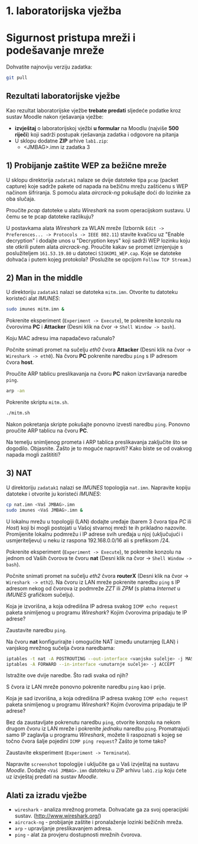 # 1. laboratorijska vježba

# Sigurnost pristupa mreži i podešavanje mreže

Dohvatite najnoviju verziju zadatka:

```bash
git pull
```


## Rezultati laboratorijske vježbe

Kao rezultat laboratorijske vježbe **trebate predati** sljedeće podatke kroz
sustav Moodle nakon rješavanja vježbe:

- **izvještaj** o laboratorijskoj vježbi **u formular** na Moodlu (najviše **500
  riječi**) koji sadrži postupak rješavanja zadatka i odgovore na pitanja
- U sklopu dodatne **ZIP** arhive `lab1.zip`:
  - \<JMBAG\>.imn iz zadatka 3

## 1) Probijanje zaštite WEP za bežične mreže

U sklopu direktorija `zadatak1` nalaze se dvije datoteke tipa `pcap` (packet
capture) koje sadrže pakete od napada na bežičnu mrežu zaštićenu s WEP načinom
šifriranja. S pomoću alata *aircrack-ng* pokušajte doći do lozinke za oba slučaja.

Proučite *pcap* datoteke u alatu *Wireshark* na svom operacijskom sustavu. U čemu se
te pcap datoteke razlikuju?

U postavkama alata *Wireshark* za WLAN mreže (Izbornik `Edit -> Preferences... ->
Protocols -> IEEE 802.11`) stavite kvačicu uz "Enable decryption" i dodajte unos
u "Decryption keys" koji sadrži WEP lozinku koju ste otkrili putem alata *aircrack-ng*.
Proučite kakav se promet izmjenjuje s poslužiteljem `161.53.19.80` u datoteci
`SIGKOM1_WEP.cap`. Koje se datoteke dohvaća i putem kojeg protokola? (Poslužite se
opcijom `Follow TCP Stream`.)

## 2) Man in the middle

U direktoriju `zadatak1` nalazi se datoteka `mitm.imn`. Otvorite tu datoteku koristeći alat *IMUNES*:

```bash
sudo imunes mitm.imn &
```

Pokrenite eksperiment (`Experiment -> Execute`), te pokrenite konzolu na čvorovima **PC** i **Attacker** (Desni klik na čvor -> `Shell Window -> bash`).

Koju MAC adresu ima napadačevo računalo?

Počnite snimati promet na sučelju *eth0* čvora **Attacker** (Desni klik na čvor -> `Wireshark -> eth0`). Na čvoru **PC** pokrenite naredbu `ping` s IP adresom čvora **host**.

Proučite ARP tablicu preslikavanja na čvoru **PC** nakon izvršavanja naredbe `ping`.

```bash
arp -an
```

Pokrenite skriptu `mitm.sh`.

```bash
./mitm.sh
```

Nakon pokretanja skripte pokušajte ponovno izvesti naredbu `ping`. Ponovno proučite ARP tablicu na čvoru **PC**.

Na temelju snimljenog prometa i ARP tablica preslikavanja zaključite što se dogodilo. Objasnite.
Zašto je to moguće napraviti? Kako biste se od ovakvog napada mogli zaštititi?

## 3) NAT

U direktoriju `zadatak1` nalazi se *IMUNES* topologija `nat.imn`. Napravite kopiju datoteke i otvorite ju koristeći *IMUNES*:

```bash
cp nat.imn <Vaš JMBAG>.imn
sudo imunes <Vaš JMBAG>.imn &
```

U lokalnu mrežu u topologiji (LAN) dodajte uređaje (barem 3 čvora tipa *PC* ili *Host*) koji bi mogli postojati u Vašoj stvarnoj mreži te ih prikladno nazovite. Promijenite lokalnu podmrežu i IP adrese svih uređaja u njoj (uključujući i usmjeriteljevu) u neku iz raspona 192.168.0.0/16 ali s prefiksom /24.

Pokrenite eksperiment (`Experiment -> Execute`), te pokrenite konzolu na jednom od Vaših čvorova te čvoru **nat** (Desni klik na čvor -> `Shell Window -> bash`).

Počnite snimati promet na sučelju *eth2* čvora **routerX** (Desni klik na čvor -> `Wireshark -> eth2`). Na čvoru iz LAN mreže pokrenite naredbu `ping` s IP adresom nekog od čvorova iz podmreže *ZZT* ili *ZPM* (s platna *Internet* u *IMUNES* grafičkom sučelju).

Koja je izvorišna, a koja odredišna IP adresa svakog `ICMP echo request` paketa snimljenog u programu *Wireshark*? Kojim čvorovima pripadaju te IP adrese?

Zaustavite naredbu `ping`.
  
Na čvoru **nat** konfigurirajte i omogućite NAT između unutarnjeg (LAN) i vanjskog mrežnog sučelja čvora naredbama:

```bash
iptables -t nat -A POSTROUTING --out-interface <vanjsko sučelje> -j MASQUERADE
iptables -A FORWARD --in-interface <unutarnje sučelje> -j ACCEPT
```

Istražite ove dvije naredbe. Što radi svaka od njih?

S čvora iz LAN mreže ponovno pokrenite naredbu `ping` kao i prije.

Koja je sad izvorišna, a koja odredišna IP adresa svakog `ICMP echo request` paketa snimljenog u programu *Wireshark*? Kojim čvorovima pripadaju te IP adrese?

Bez da zaustavljate pokrenutu naredbu `ping`, otvorite konzolu na nekom drugom čvoru iz LAN mreže i pokrenite *jednaku* naredbu `ping`. Promatrajući samo IP zaglavlja u programu *Wireshark*, možete li raspoznati s kojeg se točno čvora šalje pojedini `ICMP ping request`? Zašto je tome tako?

Zaustavite eksperiment (`Experiment -> Terminate`).

Napravite `screenshot` topologije i uključite ga u Vaš izvještaj na sustavu *Moodle*. Dodajte `<Vaš JMBAG>.imn` datoteku u ZIP arhivu `lab1.zip` koju ćete uz izvještaj predati na sustav *Moodle*.

## Alati za izradu vježbe

- `wireshark` - analiza mrežnog prometa. Dohvaćate ga za svoj operacijski sustav.
  (http://www.wireshark.org/)
- `aircrack-ng` - probijanje zaštite i pronalaženje lozinki bežičnih mreža.
- `arp` - upravljanje preslikavanjem adresa.
- `ping` - alat za provjeru dostupnosti mrežnih čvorova.
